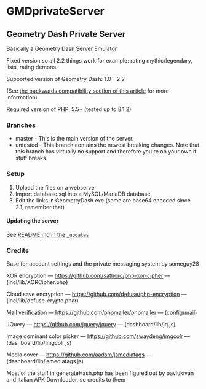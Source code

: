 # GMDprivateServer
## Geometry Dash Private Server
Basically a Geometry Dash Server Emulator

Fixed version so all 2.2 things work for example: rating mythic/legendary, lists, rating demons

Supported version of Geometry Dash: 1.0 - 2.2

(See [the backwards compatibility section of this article](https://github.com/Cvolton/GMDprivateServer/wiki/Deliberate-differences-from-real-GD) for more information)

Required version of PHP: 5.5+ (tested up to 8.1.2)

### Branches
- master - This is the main version of the server.
- untested - This branch contains the newest breaking changes. Note that this branch has virtually no support and therefore you're on your own if stuff breaks.

### Setup
1) Upload the files on a webserver
2) Import database.sql into a MySQL/MariaDB database
3) Edit the links in GeometryDash.exe (some are base64 encoded since 2.1, remember that)

#### Updating the server
See [README.md in the `_updates`](_updates/README.md)

### Credits
Base for account settings and the private messaging system by someguy28

XOR encryption — https://github.com/sathoro/php-xor-cipher — (incl/lib/XORCipher.php)

Cloud save encryption — https://github.com/defuse/php-encryption — (incl/lib/defuse-crypto.phar)

Mail verification — https://github.com/phpmailer/phpmailer — (config/mail)

JQuery — https://github.com/jquery/jquery — (dashboard/lib/jq.js)

Image dominant color picker — https://github.com/swaydeng/imgcolr — (dashboard/lib/imgcolr.js)

Media cover — https://github.com/aadsm/jsmediatags — (dashboard/lib/jsmediatags.js)

Most of the stuff in generateHash.php has been figured out by pavlukivan and Italian APK Downloader, so credits to them
